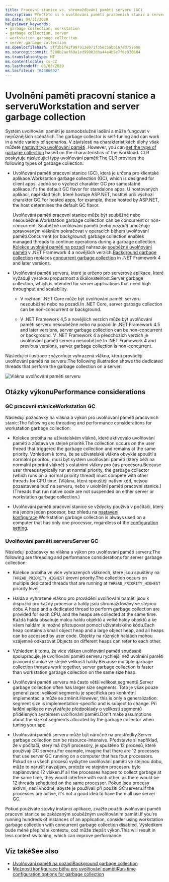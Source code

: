 ```yaml
---
title: Pracovní stanice vs. shromažďování paměti serveru (GC)
description: Přečtěte si o uvolňování paměti pracovních stanic a serverů v .NET.
ms.date: 04/21/2020
helpviewer_keywords:
- garbage collection, workstation
- garbage collection, server
- workstation garbage collection
- server garbage collection
ms.openlocfilehash: 5ff2b1fe2f997913e071f35ec5abb167ed757608
ms.sourcegitcommit: 5280b2aef60a1ed99002dba44e4b9e7f6c830604
ms.translationtype: MT
ms.contentlocale: cs-CZ
ms.lasthandoff: 06/03/2020
ms.locfileid: "84306692"
---
```

# <a name="workstation-and-server-garbage-collection"></a><span data-ttu-id="7e5ee-103">Uvolnění paměti pracovní stanice a serveru</span><span class="sxs-lookup"><span data-stu-id="7e5ee-103">Workstation and server garbage collection</span></span>

<span data-ttu-id="7e5ee-104">Systém uvolňování paměti je samoobslužné ladění a může fungovat v nejrůznějších scénářích.</span><span class="sxs-lookup"><span data-stu-id="7e5ee-104">The garbage collector is self-tuning and can work in a wide variety of scenarios.</span></span> <span data-ttu-id="7e5ee-105">V závislosti na charakteristikách úlohy však můžete [nastavit typ uvolňování paměti](../../core/run-time-config/garbage-collector.md#flavors-of-garbage-collection) .</span><span class="sxs-lookup"><span data-stu-id="7e5ee-105">However, you can [set the type of garbage collection](../../core/run-time-config/garbage-collector.md#flavors-of-garbage-collection) based on the characteristics of the workload.</span></span> <span data-ttu-id="7e5ee-106">CLR poskytuje následující typy uvolňování paměti:</span><span class="sxs-lookup"><span data-stu-id="7e5ee-106">The CLR provides the following types of garbage collection:</span></span>

- <span data-ttu-id="7e5ee-107">Uvolňování paměti pracovní stanice (GC), která je určená pro klientské aplikace.</span><span class="sxs-lookup"><span data-stu-id="7e5ee-107">Workstation garbage collection (GC), which is designed for client apps.</span></span> <span data-ttu-id="7e5ee-108">Jedná se o výchozí charakter GC pro samostatné aplikace.</span><span class="sxs-lookup"><span data-stu-id="7e5ee-108">It's the default GC flavor for standalone apps.</span></span> <span data-ttu-id="7e5ee-109">U hostovaných aplikací, například těch, které hostuje ASP.NET, hostitel určí výchozí charakter GC.</span><span class="sxs-lookup"><span data-stu-id="7e5ee-109">For hosted apps, for example, those hosted by ASP.NET, the host determines the default GC flavor.</span></span>

  <span data-ttu-id="7e5ee-110">Uvolňování paměti pracovní stanice může být souběžné nebo nesouběžné.</span><span class="sxs-lookup"><span data-stu-id="7e5ee-110">Workstation garbage collection can be concurrent or non-concurrent.</span></span> <span data-ttu-id="7e5ee-111">Souběžné uvolňování paměti (nebo *pozadí*) umožňuje spravovaným vláknům pokračovat v operacích během uvolňování paměti.</span><span class="sxs-lookup"><span data-stu-id="7e5ee-111">Concurrent (or *background*) garbage collection enables managed threads to continue operations during a garbage collection.</span></span> <span data-ttu-id="7e5ee-112">[Kolekce uvolnění paměti na pozadí](background-gc.md) nahrazuje [souběžné uvolňování paměti](background-gc.md#concurrent-garbage-collection) v .NET Framework 4 a novějších verzích.</span><span class="sxs-lookup"><span data-stu-id="7e5ee-112">[Background garbage collection](background-gc.md) replaces [concurrent garbage collection](background-gc.md#concurrent-garbage-collection) in .NET Framework 4 and later versions.</span></span>

- <span data-ttu-id="7e5ee-113">Uvolňování paměti serveru, které je určeno pro serverové aplikace, které vyžadují vysokou propustnost a škálovatelnost.</span><span class="sxs-lookup"><span data-stu-id="7e5ee-113">Server garbage collection, which is intended for server applications that need high throughput and scalability.</span></span>

  - <span data-ttu-id="7e5ee-114">V rozhraní .NET Core může být uvolňování paměti serveru nesouběžné nebo na pozadí.</span><span class="sxs-lookup"><span data-stu-id="7e5ee-114">In .NET Core, server garbage collection can be non-concurrent or background.</span></span>

  - <span data-ttu-id="7e5ee-115">V .NET Framework 4,5 a novějších verzích může být uvolňování paměti serveru nesouběžné nebo na pozadí.</span><span class="sxs-lookup"><span data-stu-id="7e5ee-115">In .NET Framework 4.5 and later versions, server garbage collection can be non-concurrent or background.</span></span> <span data-ttu-id="7e5ee-116">V .NET Framework 4 a předchozích verzích je uvolňování paměti serveru nesouběžné.</span><span class="sxs-lookup"><span data-stu-id="7e5ee-116">In .NET Framework 4 and previous versions, server garbage collection is non-concurrent.</span></span>

<span data-ttu-id="7e5ee-117">Následující ilustrace znázorňuje vyhrazená vlákna, která provádějí uvolňování paměti na serveru:</span><span class="sxs-lookup"><span data-stu-id="7e5ee-117">The following illustration shows the dedicated threads that perform the garbage collection on a server:</span></span>

![Vlákna uvolňování paměti serveru](media/gc-server.png)

## <a name="performance-considerations"></a><span data-ttu-id="7e5ee-119">Otázky výkonu</span><span class="sxs-lookup"><span data-stu-id="7e5ee-119">Performance considerations</span></span>

### <a name="workstation-gc"></a><span data-ttu-id="7e5ee-120">GC pracovní stanice</span><span class="sxs-lookup"><span data-stu-id="7e5ee-120">Workstation GC</span></span>

<span data-ttu-id="7e5ee-121">Následují požadavky na vlákna a výkon pro uvolňování paměti pracovních stanic:</span><span class="sxs-lookup"><span data-stu-id="7e5ee-121">The following are threading and performance considerations for workstation garbage collection:</span></span>

- <span data-ttu-id="7e5ee-122">Kolekce probíhá na uživatelském vlákně, které aktivovalo uvolňování paměti a zůstává ve stejné prioritě.</span><span class="sxs-lookup"><span data-stu-id="7e5ee-122">The collection occurs on the user thread that triggered the garbage collection and remains at the same priority.</span></span> <span data-ttu-id="7e5ee-123">Vzhledem k tomu, že se uživatelské vlákna obvykle spouští s normální prioritou, musí být systém uvolňování paměti (který běží na normální prioritní vlákně) s ostatními vlákny pro čas procesoru.</span><span class="sxs-lookup"><span data-stu-id="7e5ee-123">Because user threads typically run at normal priority, the garbage collector (which runs on a normal priority thread) must compete with other threads for CPU time.</span></span> <span data-ttu-id="7e5ee-124">(Vlákna, která spouštějí nativní kód, nejsou pozastavena buď na serveru, nebo v uvolnění paměti pracovní stanice.)</span><span class="sxs-lookup"><span data-stu-id="7e5ee-124">(Threads that run native code are not suspended on either server or workstation garbage collection.)</span></span>

- <span data-ttu-id="7e5ee-125">Uvolňování paměti pracovní stanice se vždycky používá v počítači, který má jenom jeden procesor, bez ohledu na [nastavení konfigurace](../../core/run-time-config/garbage-collector.md#systemgcservercomplus_gcserver).</span><span class="sxs-lookup"><span data-stu-id="7e5ee-125">Workstation garbage collection is always used on a computer that has only one processor, regardless of the [configuration setting](../../core/run-time-config/garbage-collector.md#systemgcservercomplus_gcserver).</span></span>

### <a name="server-gc"></a><span data-ttu-id="7e5ee-126">Uvolňování paměti serveru</span><span class="sxs-lookup"><span data-stu-id="7e5ee-126">Server GC</span></span>

<span data-ttu-id="7e5ee-127">Následují požadavky na vlákna a výkon pro uvolňování paměti serveru:</span><span class="sxs-lookup"><span data-stu-id="7e5ee-127">The following are threading and performance considerations for server garbage collection:</span></span>

- <span data-ttu-id="7e5ee-128">Kolekce probíhá ve více vyhrazených vláknech, které jsou spuštěny na `THREAD_PRIORITY_HIGHEST` úrovni priority.</span><span class="sxs-lookup"><span data-stu-id="7e5ee-128">The collection occurs on multiple dedicated threads that are running at `THREAD_PRIORITY_HIGHEST` priority level.</span></span>

- <span data-ttu-id="7e5ee-129">Halda a vyhrazené vlákno pro provádění uvolňování paměti jsou k dispozici pro každý procesor a haldy jsou shromažďovány ve stejnou dobu.</span><span class="sxs-lookup"><span data-stu-id="7e5ee-129">A heap and a dedicated thread to perform garbage collection are provided for each CPU, and the heaps are collected at the same time.</span></span> <span data-ttu-id="7e5ee-130">Každá halda obsahuje malou haldu objektů a velké haldy objektů a ke všem haldám je možné přistupovat pomocí uživatelského kódu.</span><span class="sxs-lookup"><span data-stu-id="7e5ee-130">Each heap contains a small object heap and a large object heap, and all heaps can be accessed by user code.</span></span> <span data-ttu-id="7e5ee-131">Objekty na různých haldách mohou vzájemně odkazovat.</span><span class="sxs-lookup"><span data-stu-id="7e5ee-131">Objects on different heaps can refer to each other.</span></span>

- <span data-ttu-id="7e5ee-132">Vzhledem k tomu, že více vláken uvolňování paměti současně spolupracuje, je uvolňování paměti serveru rychlejší než uvolnění paměti pracovní stanice ve stejné velikosti haldy.</span><span class="sxs-lookup"><span data-stu-id="7e5ee-132">Because multiple garbage collection threads work together, server garbage collection is faster than workstation garbage collection on the same size heap.</span></span>

- <span data-ttu-id="7e5ee-133">Uvolňování paměti serveru má často větší velikost segmentů.</span><span class="sxs-lookup"><span data-stu-id="7e5ee-133">Server garbage collection often has larger size segments.</span></span> <span data-ttu-id="7e5ee-134">Toto je však pouze generalizace: velikost segmentu je specifická pro konkrétní implementaci a může se změnit.</span><span class="sxs-lookup"><span data-stu-id="7e5ee-134">However, this is only a generalization: segment size is implementation-specific and is subject to change.</span></span> <span data-ttu-id="7e5ee-135">Při ladění aplikace nevytvářejte předpoklady o velikosti segmentů přidělených systémem uvolňování paměti.</span><span class="sxs-lookup"><span data-stu-id="7e5ee-135">Don't make assumptions about the size of segments allocated by the garbage collector when tuning your app.</span></span>

- <span data-ttu-id="7e5ee-136">Uvolňování paměti serveru může být náročné na prostředky.</span><span class="sxs-lookup"><span data-stu-id="7e5ee-136">Server garbage collection can be resource-intensive.</span></span> <span data-ttu-id="7e5ee-137">Představte si například, že v počítači, který má čtyři procesory, je spuštěno 12 procesů, které používají GC serveru.</span><span class="sxs-lookup"><span data-stu-id="7e5ee-137">For example, imagine that there are 12 processes that use server GC running on a computer that has four processors.</span></span> <span data-ttu-id="7e5ee-138">Pokud se u všech procesů vyskytne uvolňování paměti ve stejnou dobu, může to narušit navzájem, protože ve stejném procesoru bylo naplánováno 12 vláken.</span><span class="sxs-lookup"><span data-stu-id="7e5ee-138">If all the processes happen to collect garbage at the same time, they would interfere with each other, as there would be 12 threads scheduled on the same processor.</span></span> <span data-ttu-id="7e5ee-139">Pokud jsou procesy aktivní, není vhodné, abyste je používali při použití GC serveru.</span><span class="sxs-lookup"><span data-stu-id="7e5ee-139">If the processes are active, it's not a good idea to have them all use server GC.</span></span>

<span data-ttu-id="7e5ee-140">Pokud používáte stovky instancí aplikace, zvažte použití uvolňování paměti pracovní stanice se zakázaným souběžným uvolňováním paměti.</span><span class="sxs-lookup"><span data-stu-id="7e5ee-140">If you're running hundreds of instances of an application, consider using workstation garbage collection with concurrent garbage collection disabled.</span></span> <span data-ttu-id="7e5ee-141">Výsledkem bude méně přepínání kontextu, což může zlepšit výkon.</span><span class="sxs-lookup"><span data-stu-id="7e5ee-141">This will result in less context switching, which can improve performance.</span></span>

## <a name="see-also"></a><span data-ttu-id="7e5ee-142">Viz také</span><span class="sxs-lookup"><span data-stu-id="7e5ee-142">See also</span></span>

- [<span data-ttu-id="7e5ee-143">Uvolňování paměti na pozadí</span><span class="sxs-lookup"><span data-stu-id="7e5ee-143">Background garbage collection</span></span>](background-gc.md)
- [<span data-ttu-id="7e5ee-144">Možnosti konfigurace běhu pro uvolňování paměti</span><span class="sxs-lookup"><span data-stu-id="7e5ee-144">Run-time configuration options for garbage collection</span></span>](../../core/run-time-config/garbage-collector.md)

